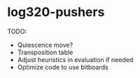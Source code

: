 # log320-pushers

TODO:

- Quiescence move?
- Transposition table
- Adjust heuristics in evaluation if needed
- Optimize code to use bitboards